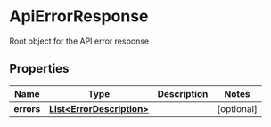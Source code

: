 

# ApiErrorResponse

Root object for the API error response

## Properties

Name | Type | Description | Notes
------------ | ------------- | ------------- | -------------
**errors** | [**List&lt;ErrorDescription&gt;**](ErrorDescription.md) |  |  [optional]



